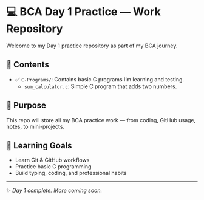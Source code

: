 # 💻 BCA Day 1 Practice — Work Repository

Welcome to my Day 1 practice repository as part of my BCA journey.

## 📂 Contents

- ✅ `C-Programs/`: Contains basic C programs I’m learning and testing.
  - `sum_calculator.c`: Simple C program that adds two numbers.
  
## 🧠 Purpose

This repo will store all my BCA practice work — from coding, GitHub usage, notes, to mini-projects.

## 🚀 Learning Goals

- Learn Git & GitHub workflows
- Practice basic C programming
- Build typing, coding, and professional habits

---
✨ *Day 1 complete. More coming soon.*
